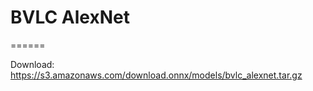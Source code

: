 # BVLC AlexNet
======

Download: https://s3.amazonaws.com/download.onnx/models/bvlc_alexnet.tar.gz

